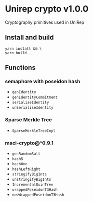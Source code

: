 # Unirep crypto v1.0.0

Cryptography primitives used in UniRep

## Install and build

```shell
yarn install && \
yarn build
```

## Functions

### semaphore with poseidon hash
- `genIdentity`
- `genIdentityCommitment`
- `serialiseIdentity`
- `unSerialiseIdentity`

### Sparse Merkle Tree
- `SparseMerkleTreeImpl`

### maci-crypto@^0.9.1
- `genRandomSalt`
- `hash5`
- `hashOne`
- `hashLeftRight`
- `stringifyBigInts`
- `unstringifyBigInts`
- `IncrementalQuinTree`
- `wrappedPoseidonT3Hash`
- `newWrappedPoseidonT3Hash`